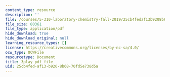 ```yaml
---
content_type: resource
description: ''
file: /courses/5-310-laboratory-chemistry-fall-2019/25cb4fedaf13b9208b6870fd5e738d5a_sukzgrxfSx8.pdf
file_size: 80361
file_type: application/pdf
hide_download: true
hide_download_original: null
learning_resource_types: []
license: https://creativecommons.org/licenses/by-nc-sa/4.0/
ocw_type: OCWFile
resourcetype: Document
title: 3play pdf file
uid: 25cb4fed-af13-b920-8b68-70fd5e738d5a
---
```

